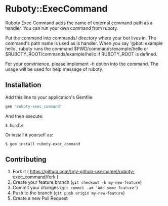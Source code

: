 # Ruboty::ExecCommand

Ruboty Exec Command adds the name of external command path as a handler.
You can run your own command from ruboty.

Put the command into commands/ directory where your
bot lives in. The command's path name is used as is handler.
When you say '@bot: example hello', ruboty runs the command
$PWD/commands/example/hello or $RUBOTY_ROOT/commands/example/hello
if RUBOTY_ROOT is defined.

For your convinience, please implement -h option into the
command. The usage will be used for help message of ruboty.

## Installation

Add this line to your application's Gemfile:

```ruby
gem 'ruboty-exec_command'
```

And then execute:

    $ bundle

Or install it yourself as:

    $ gem install ruboty-exec_command

## Contributing

1. Fork it ( https://github.com/[my-github-username]/ruboty-exec_command/fork )
2. Create your feature branch (`git checkout -b my-new-feature`)
3. Commit your changes (`git commit -am 'Add some feature'`)
4. Push to the branch (`git push origin my-new-feature`)
5. Create a new Pull Request
